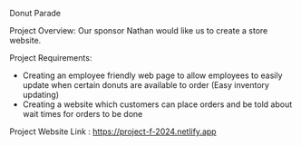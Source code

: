 
Donut Parade

Project Overview: Our sponsor Nathan would like us to create a store website.

Project Requirements: 
  - Creating an employee friendly web page to allow employees to easily update when certain donuts are available to order (Easy inventory updating)
  - Creating a website which customers can place orders and be told about wait times for orders to be done

Project Website Link : https://project-f-2024.netlify.app

